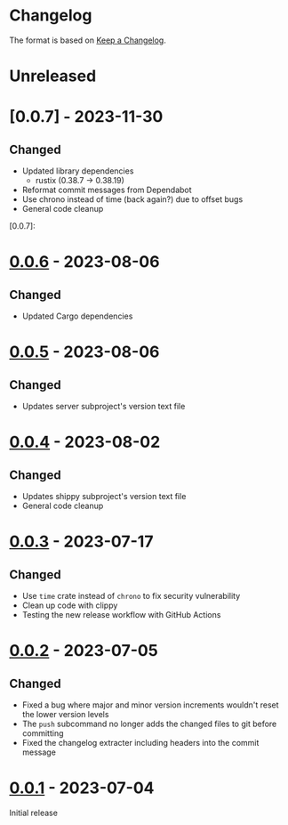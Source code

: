 # Changelog

The format is based on [Keep a Changelog][keep-a-changelog].

[keep-a-changelog]: https://keepachangelog.com/en/1.0.0/

# Unreleased

# [0.0.7] - 2023-11-30

## Changed
- Updated library dependencies
    - rustix (0.38.7 -> 0.38.19)
- Reformat commit messages from Dependabot
- Use chrono instead of time (back again?) due to offset bugs
- General code cleanup

[0.0.7]:

# [0.0.6] - 2023-08-06

## Changed
- Updated Cargo dependencies

[0.0.6]: https://github.com/shipperstack/shipper/commit/d145a90b2cd815fc1587f6051361f4df74779dbc

# [0.0.5] - 2023-08-06

## Changed
- Updates server subproject's version text file

[0.0.5]: https://github.com/shipperstack/shipper/commit/db057287d281794fe196c7968559e0b3815ae928

# [0.0.4] - 2023-08-02

## Changed
- Updates shippy subproject's version text file
- General code cleanup

[0.0.4]: https://github.com/shipperstack/shipper/commit/5e7dad2b1249e143b935520c45fb679cf19bd493

# [0.0.3] - 2023-07-17

## Changed
- Use `time` crate instead of `chrono` to fix security vulnerability
- Clean up code with clippy
- Testing the new release workflow with GitHub Actions

[0.0.3]: https://github.com/shipperstack/shipper-release/compare/0.0.2...0.0.3

# [0.0.2] - 2023-07-05

## Changed

- Fixed a bug where major and minor version increments wouldn't reset the lower version levels
- The `push` subcommand no longer adds the changed files to git before committing
- Fixed the changelog extracter including headers into the commit message

[0.0.2]: https://github.com/shipperstack/shipper-release/compare/0.0.1...0.0.2

# [0.0.1] - 2023-07-04

Initial release

[0.0.1]: https://github.com/shipperstack/shipper-release/compare/0e062087e64e764672d496c792bdbafabd264b3b...0.0.1
